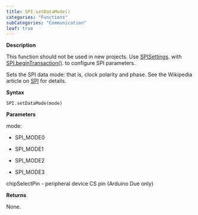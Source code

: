 ```yaml
---
title: SPI.setDataMode()
categories: "Functions"
subCategories: "Communication"
leaf: true
---
```


**Description**

This function should not be used in new projects. Use
[SPISettings](../spisettings). with
[SPI.beginTransaction()](../begintransaction). to configure SPI
parameters.

Sets the SPI data mode: that is, clock polarity and phase. See the
Wikipedia article on
[SPI](http://en.wikipedia.org/wiki/Serial_Peripheral_Interface_Bus:) for
details.

**Syntax**

`SPI.setDataMode(mode)`

**Parameters**

mode:

-   SPI\_MODE0

-   SPI\_MODE1

-   SPI\_MODE2

-   SPI\_MODE3

chipSelectPin - peripheral device CS pin (Arduino Due only)

**Returns**

None.

